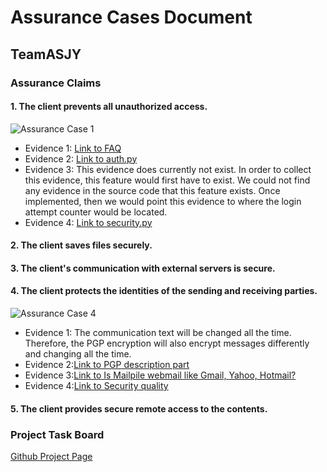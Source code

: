 # Assurance Cases Document

## TeamASJY

### Assurance Claims

#### 1. The client prevents all unauthorized access.

![Assurance Case 1](https://i.imgur.com/exehQUp.png)

* Evidence 1: [Link to FAQ](https://www.mailpile.is/faq/#enc-5)
* Evidence 2: [Link to auth.py](https://github.com/mailpile/Mailpile/blob/master/mailpile/auth.py) 
* Evidence 3: This evidence does currently not exist. In order to collect this evidence, this feature would first have to                   exist. We could not find any evidence in the source code that this feature exists. Once implemented, then we                   would point this evidence to where the login attempt counter would be located.
* Evidence 4: [Link to security.py](https://github.com/mailpile/Mailpile/blob/master/mailpile/security.py)

#### 2. The client saves files securely.

#### 3. The client's communication with external servers is secure.

#### 4. The client protects the identities of the sending and receiving parties.

![Assurance Case 4](https://i.imgur.com/e3L0jW5.jpg)
*  Evidence 1: The communication text will be changed all the time. Therefore, the PGP encryption will also encrypt messages differently and changing all the time.
*  Evidence 2:[Link to PGP description part](https://info.townsendsecurity.com/bid/66064/aes-vs-pgp-what-is-the-difference)
*  Evidence 3:[Link to Is Mailpile webmail like Gmail, Yahoo, Hotmail?](https://www.mailpile.is/faq/#wha-3)
*  Evidence 4:[Link to Security quality](https://en.wikipedia.org/wiki/Pretty_Good_Privacy)

#### 5. The client provides secure remote access to the contents.

### Project Task Board

[Github Project Page](https://github.com/SethRedwine/CSCI8420-TeamASJY/projects/4)
